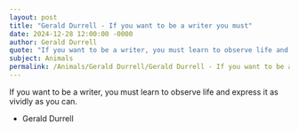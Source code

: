 ```yaml
---
layout: post
title: "Gerald Durrell - If you want to be a writer you must"
date: 2024-12-28 12:00:00 -0000
author: Gerald Durrell
quote: "If you want to be a writer, you must learn to observe life and express it as vividly as you can."
subject: Animals
permalink: /Animals/Gerald Durrell/Gerald Durrell - If you want to be a writer you must
---
```


If you want to be a writer, you must learn to observe life and express it as vividly as you can.

- Gerald Durrell
